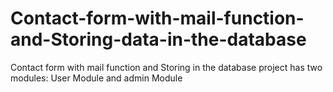 # Contact-form-with-mail-function-and-Storing-data-in-the-database
Contact form with mail function and Storing in the database project has two modules:  User Module and admin Module
